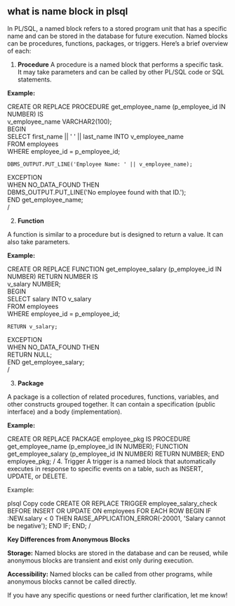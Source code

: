 ## what is name block in plsql


In PL/SQL, a named block refers to a stored program unit that has a specific name and can be stored in the database for future execution. Named blocks can be procedures, functions, packages, or triggers. Here’s a brief overview of each:  

1. **Procedure**
A procedure is a named block that performs a specific task. It may take parameters and can be called by other PL/SQL code or SQL statements.

**Example:**
  
CREATE OR REPLACE PROCEDURE get_employee_name (p_employee_id IN NUMBER) IS  
    v_employee_name VARCHAR2(100);  
BEGIN  
    SELECT first_name || ' ' || last_name INTO v_employee_name   
    FROM employees  
    WHERE employee_id = p_employee_id;  

    DBMS_OUTPUT.PUT_LINE('Employee Name: ' || v_employee_name);  
EXCEPTION  
    WHEN NO_DATA_FOUND THEN  
        DBMS_OUTPUT.PUT_LINE('No employee found with that ID.');  
END get_employee_name;  
/  

2. **Function** 

A function is similar to a procedure but is designed to return a value. It can also take parameters.

**Example:**

CREATE OR REPLACE FUNCTION get_employee_salary (p_employee_id IN NUMBER) RETURN NUMBER IS  
    v_salary NUMBER;  
BEGIN  
    SELECT salary INTO v_salary  
    FROM employees  
    WHERE employee_id = p_employee_id;  

    RETURN v_salary;  
EXCEPTION  
    WHEN NO_DATA_FOUND THEN    
        RETURN NULL;  
END get_employee_salary;   
/  

3. **Package**

A package is a collection of related procedures, functions, variables, and other constructs grouped together. It can contain a specification (public interface) and a body (implementation).

**Example:** 

CREATE OR REPLACE PACKAGE employee_pkg IS
    PROCEDURE get_employee_name (p_employee_id IN NUMBER);
    FUNCTION get_employee_salary (p_employee_id IN NUMBER) RETURN NUMBER;
END employee_pkg;
/
4. Trigger
A trigger is a named block that automatically executes in response to specific events on a table, such as INSERT, UPDATE, or DELETE.

Example:

plsql
Copy code
CREATE OR REPLACE TRIGGER employee_salary_check
BEFORE INSERT OR UPDATE ON employees
FOR EACH ROW
BEGIN
    IF :NEW.salary < 0 THEN
        RAISE_APPLICATION_ERROR(-20001, 'Salary cannot be negative');
    END IF;
END;
/

**Key Differences from Anonymous Blocks** 

**Storage:**  Named blocks are stored in the database and can be reused, while anonymous blocks are transient and exist only during execution.  

**Accessibility:**  Named blocks can be called from other programs, while anonymous blocks cannot be called directly.  

If you have any specific questions or need further clarification, let me know!